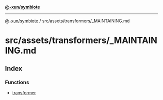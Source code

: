 [**@-xun/symbiote**](../../../../README.md)

***

[@-xun/symbiote](../../../../README.md) / src/assets/transformers/\_MAINTAINING.md

# src/assets/transformers/\_MAINTAINING.md

## Index

### Functions

- [transformer](functions/transformer.md)
